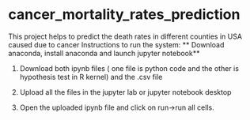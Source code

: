 # cancer_mortality_rates_prediction
This project helps to predict the death rates in different counties in USA caused due to cancer
Instructions to run the system:
 ** Download anaconda, install anaconda and launch jupyter notebook**
1) Download both ipynb files ( one file is python code and the other is hypothesis test in R kernel) and the .csv file

2) Upload all the files in the jupyter lab or jupyter notebook desktop

3) Open the uploaded ipynb file and click on run->run all cells.

